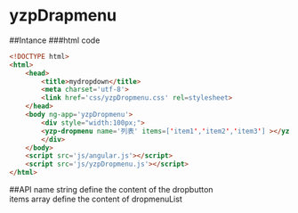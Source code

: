 # yzpDrapmenu
##Intance
###html code
```html
<!DOCTYPE html>
<html>
	<head>
		<title>mydropdown</title>
		<meta charset='utf-8'>
		<link href='css/yzpDropmenu.css' rel=stylesheet>
	</head>
	<body ng-app='yzpDropmenu'>
	    <div style="width:100px;">
		<yzp-dropmenu name='列表' items=['item1','item2','item3'] ></yzp-dropmenu>
		</div>
	</body>
	<script src='js/angular.js'></script>
	<script src='js/yzpDropmenu.js'></script>
</html>
```
##API
name string define the content of the dropbutton
<br>
items array define the content of dropmenuList
